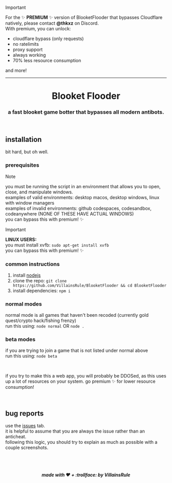 > [!IMPORTANT]
> For the ✨ **PREMIUM** ✨ version of BlooketFlooder that bypasses Cloudflare natively, please contact **@thkxz** on Discord.<br>
> With premium, you can unlock:<br>
> - cloudflare bypass (only requests)
> - no ratelimits
> - proxy support
> - always working
> - 70% less resource consumption<br>
> 
> and more!

<hr>

<div align="center">
    <h1>Blooket Flooder</h1>
    <h3>a fast blooket game botter that bypasses all modern antibots.</h3>
</div>

<br>

## installation
bit hard, but oh well.

### prerequisites
> [!NOTE]
> you must be running the script in an environment that allows you to open, close, and manipulate windows.<br>
> examples of valid environments: desktop macos, desktop windows, linux with window managers<br>
> examples of invalid environments: github codespaces, codesandbox, codeanywhere (NONE OF THESE HAVE ACTUAL WINDOWS)<br>
> you can bypass this with premium! ✨

> [!IMPORTANT]
> **LINUX USERS:**<br>
> you must install xvfb: `sudo apt-get install xvfb`<br>
> you can bypass this with premium! ✨

### common instructions
1. install [nodejs](https://nodejs.org)
2. clone the repo: `git clone https://github.com/VillainsRule/BlooketFlooder && cd BlooketFlooder`
3. install dependencies: `npm i`

### normal modes
normal mode is all games that haven't been recoded (currently gold quest/crypto hack/fishing frenzy)<br>
run this using: `node normal` OR `node .`

### beta modes
if you are trying to join a game that is not listed under normal above<br>
run this using: `node beta`

<br>

if you try to make this a web app, you will probably be DDOSed, as this uses up a lot of resources on your system. go premium ✨ for lower resource consumption!

<br>

## bug reports
use the [issues](https://github.com/VillainsRule/BlooketFlooder/issues) tab.<br>
it is helpful to assume that you are always the issue rather than an anticheat.<br>
following this logic, you should try to explain as much as possible with a couple screenshots.

<br><br>
<h5 align="center">made with ❤️ + :trollface: by VillainsRule</h5>
